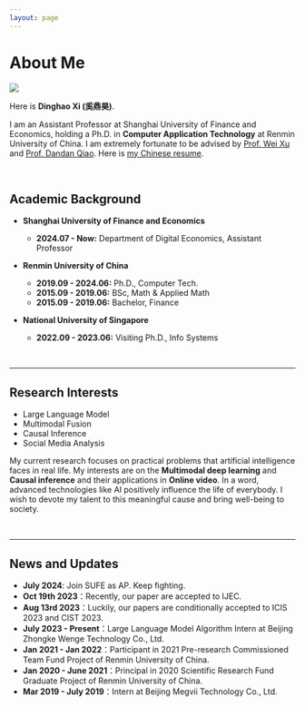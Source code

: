 ```yaml
---
layout: page
---
```


# About Me

<img src="https://dinghaoxi.github.io/Singapore.jpg" class="floatpic" style="max-width: 100%; height: auto;">

Here is **Dinghao Xi (奚鼎昊)**.

I am an Assistant Professor at Shanghai University of Finance and Economics, holding a Ph.D. in **Computer Application Technology** at Renmin University of China. I am extremely fortunate to be advised by [Prof. Wei Xu](http://info.ruc.edu.cn/jsky/szdw/adszycx/sssds/glkxygc/168a49630e2a454083c238631b42b752.htm) and [Prof. Dandan Qiao](https://www.comp.nus.edu.sg/disa/bio/qiaodd/). Here is [my Chinese resume](https://dinghaoxi.github.io/file/DinghaoXi_ch.pdf).

<br>

## Academic Background
- **Shanghai University of Finance and Economics**
  - **2024.07 - Now:** Department of Digital Economics, Assistant Professor

- **Renmin University of China**
  - **2019.09 - 2024.06:** Ph.D., Computer Tech.
  - **2015.09 - 2019.06:** BSc, Math & Applied Math
  - **2015.09 - 2019.06:** Bachelor, Finance

- **National University of Singapore**
  - **2022.09 - 2023.06:** Visiting Ph.D., Info Systems



<br>

---

## Research Interests

- Large Language Model
- Multimodal Fusion
- Causal Inference
- Social Media Analysis

My current research focuses on practical problems that artificial intelligence faces in real life. My interests are on the **Multimodal deep learning** and **Causal inference** and their applications in **Online video**. In a word, advanced technologies like AI positively influence the life of everybody.  I wish to devote my talent to this meaningful cause and bring well-being to society.

<br>

---

## News and Updates
- **July 2024**: Join SUFE as AP. Keep fighting.
- **Oct 19th 2023**：Recently, our paper are accepted to IJEC.
- **Aug 13rd 2023**：Luckily, our papers are conditionally accepted to ICIS 2023 and CIST 2023.
- **July 2023 - Present**：Large Language Model Algorithm Intern at Beijing Zhongke Wenge Technology Co., Ltd.
- **Jan 2021 - Jan 2022**：Participant in 2021 Pre-research Commissioned Team Fund Project of Renmin University of China.
- **Jan 2020 - June 2021**：Principal in 2020 Scientific Research Fund Graduate Project of Renmin University of China.
- **Mar 2019 - July 2019**：Intern at Beijing Megvii Technology Co., Ltd.

<br>

